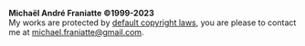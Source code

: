 ﻿<b>Michaël André Franiatte ©1999-2023</b>  
My works are protected by [default copyright laws](https://docs.github.com/en/repositories/managing-your-repositorys-settings-and-features/customizing-your-repository/licensing-a-repository), you are please to contact me at michael.franiatte@gmail.com.  